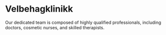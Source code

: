 # Velbehagklinikk
Our dedicated team is composed of highly qualified professionals, including doctors, cosmetic nurses, and skilled therapists. 
